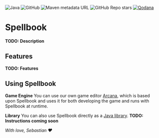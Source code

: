 ![Java](https://img.shields.io/badge/java-%23ED8B00.svg?style=for-the-badge&logo=java&logoColor=white) ![GitHub](https://img.shields.io/github/license/Spellbook-Studios/Spellbook?style=for-the-badge) ![Maven metadata URL](https://img.shields.io/maven-metadata/v?label=SNAPSHOT&metadataUrl=https%3A%2F%2Fs01.oss.sonatype.org%2Fcontent%2Frepositories%2Fsnapshots%2Fdk%2Fsebsa%2Fspellbook%2Fmaven-metadata.xml&style=for-the-badge) ![GitHub Repo stars](https://img.shields.io/github/stars/Spellbook-Studios/Spellbook?style=social) [![Qodana](https://github.com/Spellbook-Studios/Spellbook/actions/workflows/code_quality.yml/badge.svg)](https://github.com/Spellbook-Studios/Spellbook/actions/workflows/code_quality.yml)
# Spellbook
**TODO: Description**

## Features
**TODO: Features**

## Using Spellbook
**Game Engine** You can use our own game editor [Arcana](https://github.com/Spellbook-Studios/Arcana), which is based upon Spellbook and uses it for both developing the game and runs with Spellbook at runtime.

**Library** You can also use Spellbook directly as a [Java library](https://github.com/Spellbook-Studios/Spellbook/packages/1788482). **TODO: Instructions coming soon**

*With love, Sebastian :heart:*
